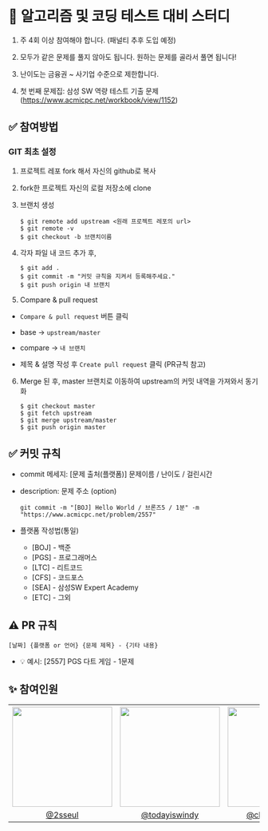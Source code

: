 # 💯 알고리즘 및 코딩 테스트 대비 스터디

1.  주 4회 이상 참여해야 합니다. (패널티 추후 도입 예정)

2.  모두가 같은 문제를 풀지 않아도 됩니다. 원하는 문제를 골라서 풀면 됩니다!

3.  난이도는 금융권 ~ 사기업 수준으로 제한합니다.

4.  첫 번째 문제집: 삼성 SW 역량 테스트 기출 문제(https://www.acmicpc.net/workbook/view/1152)

## ✅ 참여방법

### GIT 최초 설정

1.  프로젝트 레포 fork 해서 자신의 github로 복사
2.  fork한 프로젝트 자신의 로컬 저장소에 clone
3.  브랜치 생성

    ```
    $ git remote add upstream <원래 프로젝트 레포의 url>
    $ git remote -v
    $ git checkout -b 브랜치이름
    ```

4.  각자 파일 내 코드 추가 후,

    ```
    $ git add .
    $ git commit -m "커밋 규칙을 지켜서 등록해주세요."
    $ git push origin 내 브랜치
    ```

5.  Compare & pull request

- `Compare & pull request` 버튼 클릭

- base → `upstream/master`

- compare → `내 브랜치`

- 제목 & 설명 작성 후 `Create pull request` 클릭 (PR규칙 참고)

6. Merge 된 후, master 브랜치로 이동하여 upstream의 커밋 내역을 가져와서 동기화

   ```
   $ git checkout master
   $ git fetch upstream
   $ git merge upstream/master
   $ git push origin master
   ```

## ✅ 커밋 규칙

- commit 메세지: [문제 출처(플랫폼)] 문제이름 / 난이도 / 걸린시간
- description: 문제 주소 (option)

  ```
  git commit -m "[BOJ] Hello World / 브론즈5 / 1분" -m "https://www.acmicpc.net/problem/2557"
  ```

- 플랫폼 작성법(통일)
  - [BOJ] - 백준
  - [PGS] - 프로그래머스
  - [LTC] - 리트코드
  - [CFS] - 코드포스
  - [SEA] - 삼성SW Expert Academy
  - [ETC] - 그외

## ⚠️ PR 규칙

```
[날짜] {플랫폼 or 언어} {문제 제목} - {기타 내용}
```

- 💡 예시: [2557] PGS 다트 게임 - 1문제

## ✨ 참여인원

<table style="text-align:center">
    <tr>
      <th scope="col"><img src="https://avatars.githubusercontent.com/u/109618184?v=4" width="200" height="200"/></td>
      <th scope="col"><img src="https://avatars.githubusercontent.com/u/72553506?v=4" width="200" height="200" /></td>
      <th scope="col"><img src="https://avatars.githubusercontent.com/u/122517823?v=4" width="200" height="200" /></td>
      <th scope="col"><img src="https://avatars.githubusercontent.com/u/117897253?v=4" width="200" height="200" /></td>
    </tr>
    <tr>
      <td><a href="https://github.com/2sseul">@2sseul</a></td>
      <td><a href="https://github.com/todayiswindy">@todayiswindy</a></td>
      <td><a href="https://github.com/chadireoroonu">@chadireoroonu</a></td>
      <td><a href="https://github.com/mimmmji">@mimmmji</a></td>
    </tr>
  </table>
